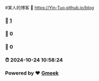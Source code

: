#某人的博客 :link: https://Yin-Tuo.github.io/blog 
### :page_facing_up: [1](https://Yin-Tuo.github.io/blog/tag.html) 
### :speech_balloon: 0 
### :hibiscus: 0 
### :alarm_clock: 2024-10-24 10:58:24 
### Powered by :heart: [Gmeek](https://github.com/Meekdai/Gmeek)

